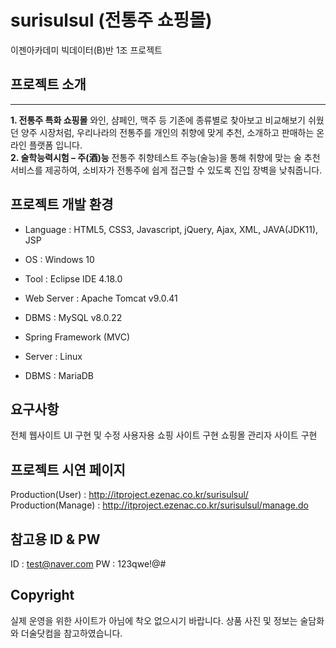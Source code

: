 # surisulsul (전통주 쇼핑몰)
이젠아카데미 빅데이터(B)반 1조 프로젝트

## 프로젝트 소개
<hr/>
<strong>1. 전통주 특화 쇼핑몰</strong>
와인, 샴페인, 맥주 등 기존에 종류별로 찾아보고 비교해보기 쉬웠던 양주 시장처럼, 우리나라의 전통주를 개인의 취향에 맞게 추천, 소개하고 판매하는 온라인 플랫폼 입니다. 
<br/>
<strong>2. 술학능력시험 – 주(酒)능</strong>
전통주 취향테스트 주능(술능)을 통해 취향에 맞는 술 추천 서비스를 제공하여, 소비자가 전통주에 쉽게 접근할 수 있도록 진입 장벽을 낮춰줍니다.

## 프로젝트 개발 환경
- Language : HTML5, CSS3, Javascript, jQuery, Ajax, XML, JAVA(JDK11), JSP

- OS : Windows 10

- Tool : Eclipse IDE 4.18.0

- Web Server : Apache Tomcat v9.0.41

- DBMS : MySQL v8.0.22

- Spring Framework (MVC)

- Server : Linux

- DBMS : MariaDB

## 요구사항
전체 웹사이트 UI 구현 및 수정
사용자용 쇼핑 사이트 구현
쇼핑몰 관리자 사이트 구현

## 프로젝트 시연 페이지
Production(User) : http://itproject.ezenac.co.kr/surisulsul/
Production(Manage) : http://itproject.ezenac.co.kr/surisulsul/manage.do

## 참고용 ID & PW
ID : test@naver.com
PW : 123qwe!@#

## Copyright
실제 운영을 위한 사이트가 아님에 착오 없으시기 바랍니다.
상품 사진 및 정보는 술담화와 더술닷컴을 참고하였습니다.
